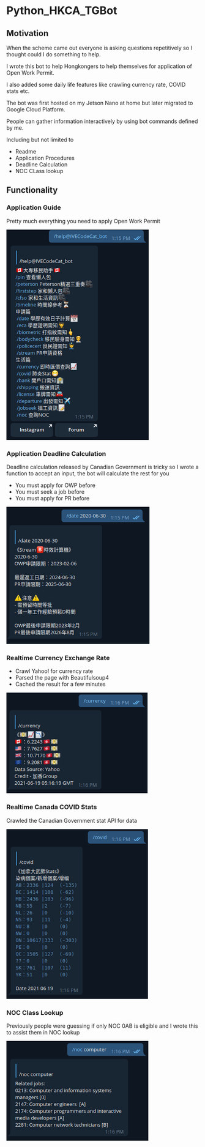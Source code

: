 # Python_HKCA_TGBot

## Motivation
When the scheme came out everyone is asking questions repetitively so I thought could I do something to help.

I wrote this bot to help Hongkongers to help themselves for application of Open Work Permit.

I also added some daily life features like crawling currency rate, COVID stats etc.

The bot was first hosted on my Jetson Nano at home but later migrated to Google Cloud Platform.

People can gather information interactively by using bot commands defined by me.

Including but not limited to
- Readme
- Application Procedures
- Deadline Calculation
- NOC CLass lookup

## Functionality

### Application Guide
Pretty much everything you need to apply Open Work Permit

![alt text](https://github.com/hyfung/Python_HKCA_TGBot/blob/white/images/help.png "")

### Application Deadline Calculation
Deadline calculation released by Canadian Government is tricky so I wrote a function to accept an input, the bot will calculate the rest for you

- You must apply for OWP before
- You must seek a job before
- You must apply for PR before

![alt text](https://github.com/hyfung/Python_HKCA_TGBot/blob/white/images/date.png "")

### Realtime Currency Exchange Rate
- Crawl Yahoo! for currency rate
- Parsed the page with Beautifulsoup4
- Cached the result for a few minutes

![alt text](https://github.com/hyfung/Python_HKCA_TGBot/blob/white/images/currency.png "")

### Realtime Canada COVID Stats
Crawled the Canadian Government stat API for data

![alt text](https://github.com/hyfung/Python_HKCA_TGBot/blob/white/images/covid.png "")

### NOC Class Lookup
Previously people were guessing if only NOC 0AB is eligible and I wrote this to assist them in NOC lookup

![alt text](https://github.com/hyfung/Python_HKCA_TGBot/blob/white/images/noc.png "")
